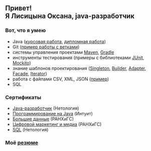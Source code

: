 ## Привет!</br>Я Лисицына Оксана, java-разработчик


### Вот, что я умею

* Java ([курсовая работа](https://github.com/OksanaLisitsyna/java-ConverterToTextGraphics), [дипломная работа](https://github.com/OksanaLisitsyna/Task-Manager))
* Git ([пример работы с ветками](https://github.com/OksanaLisitsyna/NeuroStartUp-merge))
* системы управления проектами [Maven](https://github.com/OksanaLisitsyna/Multi-module-Project--Maven), [Gradle](https://github.com/OksanaLisitsyna/Multi-module-Project--Gradle)
* инструменты тестирования (примеры с библиотеками [JUnit](https://github.com/OksanaLisitsyna/PopulationCensusWithTests), [Mockito](https://github.com/OksanaLisitsyna/geo-service))
* знание шаблонов проектирования ([Singleton](https://github.com/OksanaLisitsyna/Logger_Singleton), [Builder](https://github.com/OksanaLisitsyna/Person_Builder), [Adapter](https://github.com/OksanaLisitsyna/Calculator-Adapter), [Facade](https://github.com/OksanaLisitsyna/BinaryFacade), [Iterator](https://github.com/OksanaLisitsyna/Iterator))
* работа с файлами CSV, XML, JSON ([пример](https://github.com/OksanaLisitsyna/CSV_and_XML_to_JSON))
* SQL

### Сертификаты

* [Java-разработчик](https://github.com/OksanaLisitsyna/OksanaLisitsyna/blob/main/certificate%20(java).pdf) (Нетология)
* [Программирование на Java](https://github.com/OksanaLisitsyna/OksanaLisitsyna/blob/main/certificate_intuit(java).pdf) (Интуит)
* [Большие данные](https://github.com/OksanaLisitsyna/OksanaLisitsyna/blob/main/certificate%20(big_data).pdf) (РАНХиГС)
* [Цифровой маркетинг и медиа](https://github.com/OksanaLisitsyna/OksanaLisitsyna/blob/main/certificate%20(marketing).pdf) (РАНХиГС)
* [SQL](https://github.com/OksanaLisitsyna/OksanaLisitsyna/blob/main/certificate(SQL).pdf) (Нетология)

### Моё [резюме](https://docs.google.com/document/d/1QUNOgIrQgacuBzWofNImWFgFzu5zRRFMwSc2M8ApCpQ/edit#)

